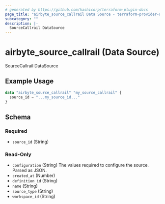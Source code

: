 ```yaml
---
# generated by https://github.com/hashicorp/terraform-plugin-docs
page_title: "airbyte_source_callrail Data Source - terraform-provider-airbyte"
subcategory: ""
description: |-
  SourceCallrail DataSource
---
```


# airbyte_source_callrail (Data Source)

SourceCallrail DataSource

## Example Usage

```terraform
data "airbyte_source_callrail" "my_source_callrail" {
  source_id = "...my_source_id..."
}
```

<!-- schema generated by tfplugindocs -->
## Schema

### Required

- `source_id` (String)

### Read-Only

- `configuration` (String) The values required to configure the source. Parsed as JSON.
- `created_at` (Number)
- `definition_id` (String)
- `name` (String)
- `source_type` (String)
- `workspace_id` (String)
